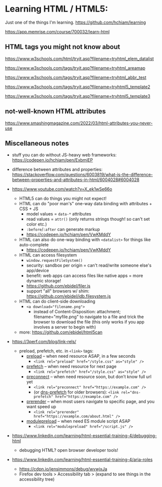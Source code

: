 # Learning HTML / HTML5:

Just one of the things I'm learning. <https://github.com/hchiam/learning>

<https://app.memrise.com/course/700032/learn-html>

## HTML tags you might not know about

<https://www.w3schools.com/html/tryit.asp?filename=tryhtml_elem_datalist>

<https://www.w3schools.com/tags/tryit.asp?filename=tryhtml_areamap>

<https://www.w3schools.com/tags/tryit.asp?filename=tryhtml_abbr_test>

<https://www.w3schools.com/tags/tryit.asp?filename=tryhtml5_template2>

<https://www.w3schools.com/tags/tryit.asp?filename=tryhtml5_template3>

## not-well-known HTML attributes

<https://www.smashingmagazine.com/2022/03/html-attributes-you-never-use>

## Miscellaneous notes

- stuff you can do without JS-heavy web frameworks: https://codepen.io/hchiam/pen/ExbmjEP

- difference between attributes and properties: https://stackoverflow.com/questions/6003819/what-is-the-difference-between-properties-and-attributes-in-html/6004028#6004028

- <https://www.youtube.com/watch?v=X_ek1wSe66o>
  - HTML5 can do things you might not expect!
  - HTML can do "poor man's" one-way data binding with attributes + CSS + JS
    - model values = `data-*` attributes
    - read values = `attr()` (only returns strings though! so can't set color etc.)
    - `:before`/`:after` can generate markup
    - <https://codepen.io/hchiam/pen/VwKMddY>
  - HTML can also do one-way binding with `<datalist>` for things like auto-complete
    - <https://codepen.io/hchiam/pen/VwKMddY>
  - HTML can access filesystem
    - `window.requestFileSystem()`
    - security: sandbox per origin = can't read/write someone else's app/device
    - benefit: web apps can access files like native apps = more dynamic storage!
    - <https://github.com/ebidel/filer.js>
    - support "all" browsers w/ shim: <https://github.com/ebidel/idb.filesystem.js>
  - HTML can do client-side downloading
    - `<a download="filename.png">`
      - instead of Content-Disposition: attachment; filename="myfile.png" to navigate to a file and trick the browser to download the file (this only works if you app involves a server to begin with)
  - more: <https://github.com/ebidel/html5can>
- <https://3perf.com/blog/link-rels/>
  - preload, prefetch, etc. in `<link>` tags:
    - [preload](https://3perf.com/blog/link-rels/#preload) – when need resource ASAP, in a few seconds
      - `<link rel="preload" href="/style.css" as="style" />`
    - [prefetch](https://3perf.com/blog/link-rels/#prefetch) – when need resource for next page
      - `<link rel="prefetch" href="/style.css" as="style" />`
    - [preconnect](https://3perf.com/blog/link-rels/#preconnect) – when need resource soon, but don’t know full url yet
      - `<link rel="preconnect" href="https://example.com" />`
      - (or [dns-prefetch](https://3perf.com/blog/link-rels/#dns-prefetch) for older browsers): `<link rel="dns-prefetch" href="https://example.com" />`
    - [prerender](https://3perf.com/blog/link-rels/#prerender) – when most users navigate to specific page, and you want speed up
      - `<link rel="prerender" href="https://example.com/about.html" />`
    - [modulepreload](https://3perf.com/blog/link-rels/#modulepreload) – when need ES module script ASAP
      - `<link rel="modulepreload" href="/script.js" />`
- <https://www.linkedin.com/learning/html-essential-training-4/debugging-html>
  - debugging HTML? open browser developer tools!
- <https://www.linkedin.com/learning/html-essential-training-4/aria-roles>
  - <https://cdpn.io/jensimmons/debug/wvwjxJa>
  - Firefox dev tools > Accessibility tab > (expand to see things in the accessibility tree)
